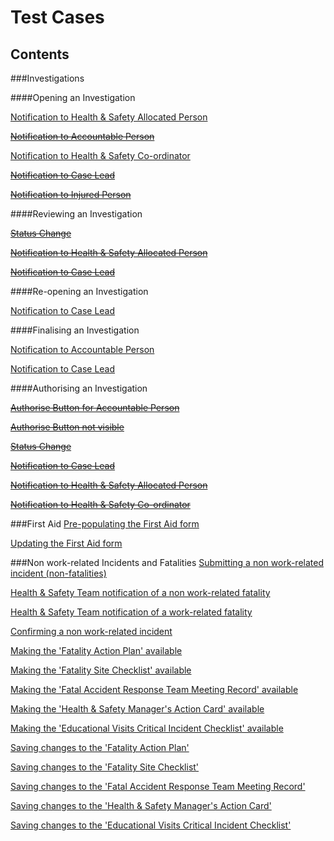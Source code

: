 # Test Cases
## Contents

###Investigations

####Opening an Investigation

[Notification to Health & Safety Allocated Person](https://github.com/infojam-james/test-cases/blob/master/Investigations/Opening-an-Investigation/investigations-1.md)

~~[Notification to Accountable Person](https://github.com/infojam-james/test-cases/blob/master/Investigations/Opening-an-Investigation/investigations-2.md)~~

[Notification to Health & Safety Co-ordinator](https://github.com/infojam-james/test-cases/blob/master/Investigations/Opening-an-Investigation/investigations-4.md)

~~[Notification to Case Lead](https://github.com/infojam-james/test-cases/blob/master/Investigations/Opening-an-Investigation/investigations-5.md)~~

~~[Notification to Injured Person](https://github.com/infojam-james/test-cases/blob/master/Investigations/Opening-an-Investigation/investigations-6.md)~~

####Reviewing an Investigation

~~[Status Change](https://github.com/infojam-james/test-cases/blob/master/Investigations/Reviewing-an-Investigation/investigations-8.md)~~

~~[Notification to Health & Safety Allocated Person](https://github.com/infojam-james/test-cases/blob/master/Investigations/Reviewing-an-Investigation/investigations-7.md)~~

~~[Notification to Case Lead](https://github.com/infojam-james/test-cases/blob/master/Investigations/Reviewing-an-Investigation/investigations-9.md)~~

####Re-opening an Investigation

[Notification to Case Lead](https://github.com/infojam-james/test-cases/blob/master/Investigations/Reopening-an-Investigation/investigations-10.md)

####Finalising an Investigation

[Notification to Accountable Person](https://github.com/infojam-james/test-cases/blob/master/Investigations/Finalising-an-Investigation/investigations-10.md)

[Notification to Case Lead](https://github.com/infojam-james/test-cases/blob/master/Investigations/Finalising-an-Investigation/investigations-11.md)

####Authorising an Investigation

~~[Authorise Button for Accountable Person](https://github.com/infojam-james/test-cases/blob/master/Investigations/Authorising-an-investigation/investigations-12.md)~~

~~[Authorise Button not visible](https://github.com/infojam-james/test-cases/blob/master/Investigations/Authorising-an-investigation/investigations-13.md)~~

~~[Status Change](https://github.com/infojam-james/test-cases/blob/master/Investigations/Authorising-an-investigation/investigations-14.md)~~

~~[Notification to Case Lead](https://github.com/infojam-james/test-cases/blob/master/Investigations/Authorising-an-investigation/investigations-15.md)~~

~~[Notification to Health & Safety Allocated Person](https://github.com/infojam-james/test-cases/blob/master/Investigations/Authorising-an-investigation/investigations-16.md)~~

~~[Notification to Health & Safety Co-ordinator](https://github.com/infojam-james/test-cases/blob/master/Investigations/Authorising-an-investigation/investigations-17.md)~~



###First Aid
[Pre-populating the First Aid form](https://github.com/infojam-james/test-cases/blob/master/First-Aid/first-aid-3.md)

[Updating the First Aid form](https://github.com/infojam-james/test-cases/blob/master/First-Aid/first-aid-5.md)



###Non work-related Incidents and Fatalities
[Submitting a non work-related incident (non-fatalities)](https://github.com/infojam-james/test-cases/blob/master/First-Aid/first-aid-1.md)

[Health & Safety Team notification of a non work-related fatality](https://github.com/infojam-james/test-cases/blob/master/Fatalities/fatalities-1.md)

[Health & Safety Team notification of a work-related fatality](https://github.com/infojam-james/test-cases/blob/master/Fatalities/fatalities-2.md)

[Confirming a non work-related incident](https://github.com/infojam-james/test-cases/blob/master/First-Aid/first-aid-2.md)

[Making the 'Fatality Action Plan' available](https://github.com/infojam-james/test-cases/blob/master/Fatalities/fatalities-3.md)

[Making the 'Fatality Site Checklist' available](https://github.com/infojam-james/test-cases/blob/master/Fatalities/fatalities-4.md)

[Making the 'Fatal Accident Response Team Meeting Record' available](https://github.com/infojam-james/test-cases/blob/master/Fatalities/fatalities-5.md)

[Making the 'Health & Safety Manager's Action Card' available](https://github.com/infojam-james/test-cases/blob/master/Fatalities/fatalities-6.md)

[Making the 'Educational Visits Critical Incident Checklist' available](https://github.com/infojam-james/test-cases/blob/master/Fatalities/fatalities-7.md)

[Saving changes to the 'Fatality Action Plan'](https://github.com/infojam-james/test-cases/blob/master/Fatalities/fatalities-8.md)

[Saving changes to the 'Fatality Site Checklist'](https://github.com/infojam-james/test-cases/blob/master/Fatalities/fatalities-9.md)

[Saving changes to the 'Fatal Accident Response Team Meeting Record'](https://github.com/infojam-james/test-cases/blob/master/Fatalities/fatalities-10.md)

[Saving changes to the 'Health & Safety Manager's Action Card'](https://github.com/infojam-james/test-cases/blob/master/Fatalities/fatalities-11.md)

[Saving changes to the 'Educational Visits Critical Incident Checklist'](https://github.com/infojam-james/test-cases/blob/master/Fatalities/fatalities-12.md)
